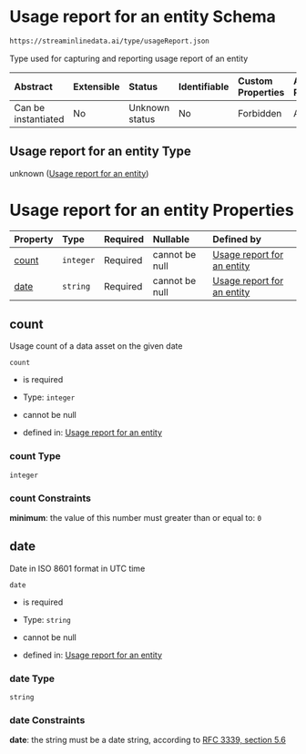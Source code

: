 # Usage report for an entity Schema

```txt
https://streaminlinedata.ai/type/usageReport.json
```

Type used for capturing and reporting usage report of an entity

| Abstract            | Extensible | Status         | Identifiable | Custom Properties | Additional Properties | Access Restrictions | Defined In                                                         |
| :------------------ | :--------- | :------------- | :----------- | :---------------- | :-------------------- | :------------------ | :----------------------------------------------------------------- |
| Can be instantiated | No         | Unknown status | No           | Forbidden         | Allowed               | none                | [usageReport.json](usagereport.md "open original schema") |

## Usage report for an entity Type

unknown ([Usage report for an entity](usagereport.md))

# Usage report for an entity Properties

| Property        | Type      | Required | Nullable       | Defined by                                                                                                                          |
| :-------------- | :-------- | :------- | :------------- | :---------------------------------------------------------------------------------------------------------------------------------- |
| [count](#count) | `integer` | Required | cannot be null | [Usage report for an entity](usagereport-properties-count.md "https://streaminlinedata.ai/type/usageReport.json#/properties/count") |
| [date](#date)   | `string`  | Required | cannot be null | [Usage report for an entity](common-definitions-date.md "https://streaminlinedata.ai/type/usageReport.json#/properties/date")       |

## count

Usage count of a data asset on the given date

`count`

*   is required

*   Type: `integer`

*   cannot be null

*   defined in: [Usage report for an entity](usagereport-properties-count.md "https://streaminlinedata.ai/type/usageReport.json#/properties/count")

### count Type

`integer`

### count Constraints

**minimum**: the value of this number must greater than or equal to: `0`

## date

Date in ISO 8601 format in UTC time

`date`

*   is required

*   Type: `string`

*   cannot be null

*   defined in: [Usage report for an entity](common-definitions-date.md "https://streaminlinedata.ai/type/usageReport.json#/properties/date")

### date Type

`string`

### date Constraints

**date**: the string must be a date string, according to [RFC 3339, section 5.6](https://tools.ietf.org/html/rfc3339 "check the specification")
